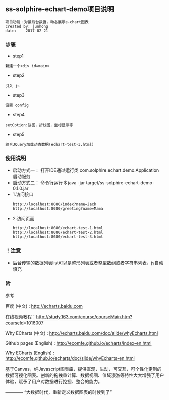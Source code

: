 ## ss-solphire-echart-demo项目说明
```
项目功能：对接后台数据，动态展示e-chart图表
created by: junhong
date:    2017-02-21
```

### 步骤
- step1

```
新建一个<div id=main>
```

- step2

```
引入 js

```

- step3

```
设置 config
```

- step4

```
setOption:饼图，折线图，坐标显示等
```

- step5

```
结合JQuery加载动态数据(echart-test-3.html) 
```


### 使用说明
- 启动方式一： 打开IDE通过运行类 com.solphire.echart.demo.Application 启动服务
- 启动方式二： 命令行运行 $ java -jar target/ss-solphire-echart-demo-0.1.0.jar
- 1.访问接口
    ```
    http://localhost:8080/index?name=Jack
    http://localhost:8080/greeting?name=Mama
    ```
- 2.访问页面 
    ```
    http://localhost:8080/echart-test-1.html
    http://localhost:8080/echart-test-2.html
    http://localhost:8080/echart-test-3.html
    ```

### ！注意
- 后台传输的数据列表list可以是整形列表或者整型数组或者字符串列表，js自动填充

### 附
参考

百度 (中文) : http://echarts.baidu.com

在线视频教程：http://study.163.com/course/courseMain.htm?courseId=1016007

Why ECharts (中文) : http://echarts.baidu.com/doc/slide/whyEcharts.html

Github pages (English) : http://ecomfe.github.io/echarts/index-en.html

Why ECharts (English) : http://ecomfe.github.io/echarts/doc/slide/whyEcharts-en.html

基于Canvas，纯Javascript图表库，提供直观，生动，可交互，可个性化定制的数据可视化图表。创新的拖拽重计算、数据视图、值域漫游等特性大大增强了用户体验，赋予了用户对数据进行挖掘、整合的能力。

———— “大数据时代，重新定义数据图表的时候到了”





